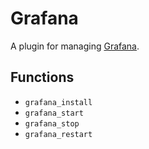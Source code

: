# Grafana

A plugin for managing [Grafana](https://grafana.com).

## Functions

- `grafana_install`
- `grafana_start`
- `grafana_stop`
- `grafana_restart`
